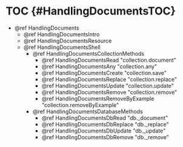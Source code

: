 TOC {#HandlingDocumentsTOC}
===========================

- @ref HandlingDocuments
  - @ref HandlingDocumentsIntro
  - @ref HandlingDocumentsResource
   - @ref HandlingDocumentsShell
     - @ref HandlingDocumentsCollectionMethods
       - @ref HandlingDocumentsRead "collection.document"
       - @ref HandlingDocumentsAny "collection.any"
       - @ref HandlingDocumentsCreate "collection.save"
       - @ref HandlingDocumentsReplace "collection.replace"
       - @ref HandlingDocumentsUpdate "collection.update"
       - @ref HandlingDocumentsRemove "collection.remove"
       - @ref HandlingDocumentsRemoveByExample "collection.removeByExample"
     - @ref HandlingDocumentsDatabaseMethods
       - @ref HandlingDocumentsDbRead "db._document"
       - @ref HandlingDocumentsDbReplace "db._replace"
       - @ref HandlingDocumentsDbUpdate "db._update"
       - @ref HandlingDocumentsDbRemove "db._remove"
